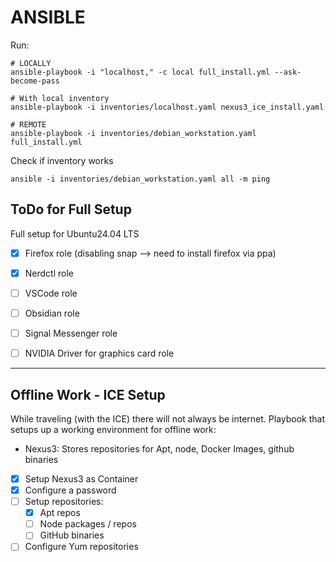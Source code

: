 # ANSIBLE

Run:
```SHELL
# LOCALLY
ansible-playbook -i "localhost," -c local full_install.yml --ask-become-pass

# With local inventory
ansible-playbook -i inventories/localhost.yaml nexus3_ice_install.yaml

# REMOTE
ansible-playbook -i inventories/debian_workstation.yaml full_install.yml
```

Check if inventory works
```SHELL
ansible -i inventories/debian_workstation.yaml all -m ping
```

## ToDo for Full Setup
Full setup for Ubuntu24.04 LTS

- [X] Firefox role (disabling snap --> need to install firefox via ppa)
- [X] Nerdctl role
- [ ] VSCode role
- [ ] Obsidian role
- [ ] Signal Messenger role
- [ ] NVIDIA Driver for graphics card role



---

## Offline Work - ICE Setup
While traveling (with the ICE) there will not always be internet.
Playbook that setups up a working environment for offline work:
- Nexus3: Stores repositories for Apt, node, Docker Images, github binaries

- [X] Setup Nexus3 as Container
- [X] Configure a password
- [ ] Setup repositories:
    - [X] Apt repos
    - [ ] Node packages / repos
    - [ ] GitHub binaries
- [ ] Configure Yum repositories
